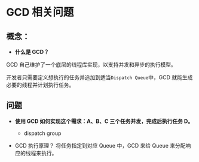 # GCD 相关问题

## 概念：

- **什么是 GCD？**

GCD 自己维护了一个底层的线程库实现，以支持并发和异步的执行模型。

开发者只需要定义想执行的任务并追加到适当`Dispatch Queue`中，GCD 就能生成必要的线程并计划执行任务。

## 问题

- **使用 GCD 如何实现这个需求：A、B、C 三个任务并发，完成后执行任务 D。**

  - dispatch group

- GCD 执行原理？
  将任务指定到对应 Queue 中，GCD 来给 Queue 来分配响应的线程来执行。
